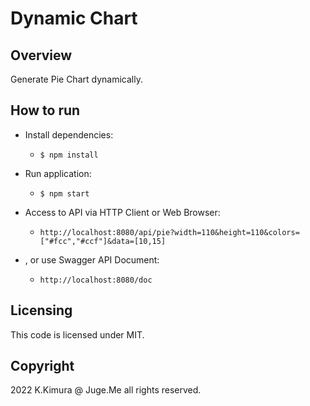 # Dynamic Chart


## Overview

Generate Pie Chart dynamically.


## How to run

- Install dependencies:

  - `$ npm install`

- Run application:

  - `$ npm start`

- Access to API via HTTP Client or Web Browser:

  - `http://localhost:8080/api/pie?width=110&height=110&colors=["#fcc","#ccf"]&data=[10,15]`

- , or use Swagger API Document:

  - `http://localhost:8080/doc`


## Licensing

This code is licensed under MIT.


## Copyright

2022 K.Kimura @ Juge.Me all rights reserved.

